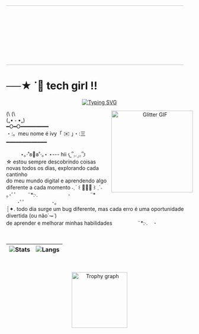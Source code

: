 <p align="center" style="margin:0; padding:0; overflow:hidden;">
  <img src="https://adriansblinkiecollection.neocities.org/g105.gif"
    style="
      width:120%;
      height:160px;
      object-fit:cover;
      display:block;
      margin-left:-10%;" />
</p>
</div>
<h1 align="left">──★ ˙🍓 tech girl !!</h1>
<div align="center" width="100%">
<a href="https://git.io/typing-svg"><img src="https://readme-typing-svg.herokuapp.com?font=Pixel+Sans&weight=900&duration=4999&pause=931&color=CE74A7&width=435&lines=welcome+to+my+profile+%E0%AB%AE%EA%92%B0%CB%B6+-+%CB%95+-%EA%92%B1%E1%83%90" alt="Typing SVG" /></a>
<p align="center">
  <img src="https://i7.glitter-graphics.org/pub/2142/2142437odvdo904nt.gif"
       align="right"
       valign="top"
       width="220"
       alt="Glitter GIF">
<p align="left">(\ (\<br>(„• ֊ •„)<br>━O━O━━━━━━━━━<br>・:。meu nome é ivy「 ✉️ 」・:三<br>━━━━━━━━━━━━━</p>
<p align="left">ㅤㅤㅤ⋆｡‧˚ʚ🍓ɞ˚‧｡⋆ ⋆--- hii 𐔌՞꜆. ̫.꜀՞𐦯 <br>
☆ estou sempre descobrindo coisas novas todos os dias, explorando cada cantinho <br>do meu  mundo digital e aprendendo algo diferente a cada momento ˗ˏˋ ꒰ 🍓🍒🍄 ꒱ ˎˊ˗
<br>｡･ﾟﾟ   ㅤㅤ¨*:·.ㅤㅤㅤㅤㅤㅤ   ･　ㅤㅤㅤ¨*ㅤㅤㅤㅤㅤ   ･ﾟﾟ     ㅤㅤㅤㅤㅤ    ･｡<br>┊✦. todo dia surge um bug diferente, mas cada erro é uma oportunidade divertida (ou não˙𐃷˙)<br> de aprender e melhorar minhas habilidades  ㅤㅤㅤㅤㅤ¨*:·.ㅤ   ･　</p>
<br>
  
| ![Stats](https://github-readme-stats.vercel.app/api?username=IvyDias&show_icons=true&include_all_commits=true&count_private=true&theme=dracula&hide_border=false) | ![Langs](https://github-readme-stats.vercel.app/api/top-langs?username=IvyDias&layout=compact&langs_count=5&theme=dracula&hide_border=false) |
|---|---|
<br>

<p align="center">
  <img src="https://github-profile-trophy.vercel.app/?username=IvyDias&theme=dracula&row=1&column=-1&margin-w=8&margin-h=8&no-bg=false&no-frame=false" height="150" alt="Trophy graph" />
</p>




